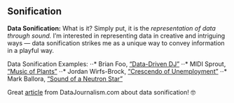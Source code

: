 ## Sonification

**Data Sonification:**  What is it? Simply put, it is the *representation of data through sound.*
I’m interested in representing data in creative and intriguing ways — data sonification strikes me as a unique way to convey information in a playful way.

Data Sonification Examples:
⋅⋅* Brian Foo, [“Data-Driven DJ”](https://brianfoo.com/)
⋅⋅* MIDI Sprout, [“Music of Plants”](https://www.midisprout.com/)
⋅⋅* Jordan Wirfs-Brock, [“Crescendo of Unemployment”](https://www.marketplace.org/2020/06/24/heres-what-the-crescendo-of-unemployment-sounds-like/amp/)
⋅⋅* Mark Ballora, [“Sound of a Neutron Star”](https://www.science.org/content/article/meet-scientist-who-turns-data-music-and-listen-sound-neutron-star)
  
  Great [article](https://datajournalism.com/read/longreads/data-sonification) from DataJournalism.com about data sonification! 🤓
